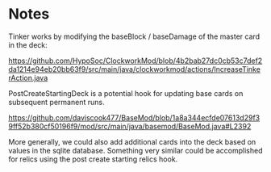 # Notes

Tinker works by modifying the baseBlock / baseDamage of the master card in the deck:

https://github.com/HypoSoc/ClockworkMod/blob/4b2bab27dc0cb53c7def2da1214e94eb20bb63f9/src/main/java/clockworkmod/actions/IncreaseTinkerAction.java



PostCreateStartingDeck is a potential hook for updating base cards on subsequent permanent runs.

https://github.com/daviscook477/BaseMod/blob/1a8a344ecfde07613d29f39ff52b380cf50196f9/mod/src/main/java/basemod/BaseMod.java#L2392

More generally, we could also add additional cards into the deck based on values in the sqlite database. Something very similar could be accomplished for relics using the post create starting relics hook.
